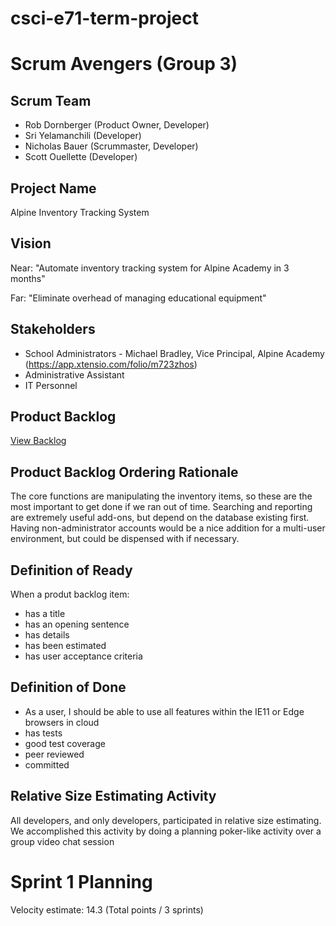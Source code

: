 

# csci-e71-term-project
Scrum Avengers (Group 3)
========================

Scrum Team
----------
* Rob Dornberger (Product Owner, Developer)
* Sri Yelamanchili  (Developer)
* Nicholas Bauer (Scrummaster, Developer)
* Scott Ouellette (Developer)

Project Name
------------
Alpine Inventory Tracking System

Vision
------
Near: "Automate inventory tracking system for Alpine Academy in 3 months"

Far: "Eliminate overhead of managing educational equipment"

Stakeholders
------------
* School Administrators - Michael Bradley, Vice Principal, Alpine Academy (https://app.xtensio.com/folio/m723zhos)
* Administrative Assistant
* IT Personnel

Product Backlog
---------------
[View Backlog](https://github.com/scottx611x/csci-e71-term-project/projects/1)

Product Backlog Ordering Rationale
----------------------------------
The core functions are manipulating the inventory items, so these are the most important to get done if we ran out of time. Searching and reporting are extremely useful add-ons, but depend on the database existing first. Having non-administrator accounts would be a nice addition for a multi-user environment, but could be dispensed with if necessary.

Definition of Ready
-------------------
When a produt backlog item:
 * has a title
 * has an opening sentence
 * has details
 * has been estimated
 * has user acceptance criteria
 
 Definition of Done
-------------------
 * As a user, I should be able to use all features within the IE11 or Edge browsers in cloud
 * has tests
 * good test coverage
 * peer reviewed
 * committed

 Relative Size Estimating Activity
 ---------------------------------
 
 All developers, and only developers, participated in relative size estimating. We accomplished this activity by doing a planning poker-like activity over a group video chat session

Sprint 1 Planning
=================
Velocity estimate: 14.3 (Total points / 3 sprints)

